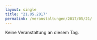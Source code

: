 ```yaml
---
layout: single
title: "21.05.2017"
permalink: /veranstaltungen/2017/05/21/
---
```


Keine Veranstaltung an diesem Tag.
